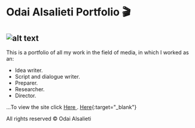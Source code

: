 # Odai Alsalieti Portfolio :clapper:
![alt text](https://github.com/odaiodai2021/odaiodai2021.github.io/blob/master/images/logo.png "Logo")
---

This is a portfolio of all my work in the field of media, in which I worked as an:
- Idea writer.
- Script and dialogue writer.
- Preparer.
- Researcher.
- Director.

...To view the site click <a href="https://odaiodai2021.github.io/" target="_blank" > Here </a>.
[Here]([URL](https://odaiodai2021.github.io/)){:target="_blank"}

All rights reserved © Odai Alsalieti
